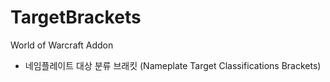 # TargetBrackets
World of Warcraft Addon
* 네임플레이트 대상 분류 브래킷 (Nameplate Target  Classifications Brackets)
